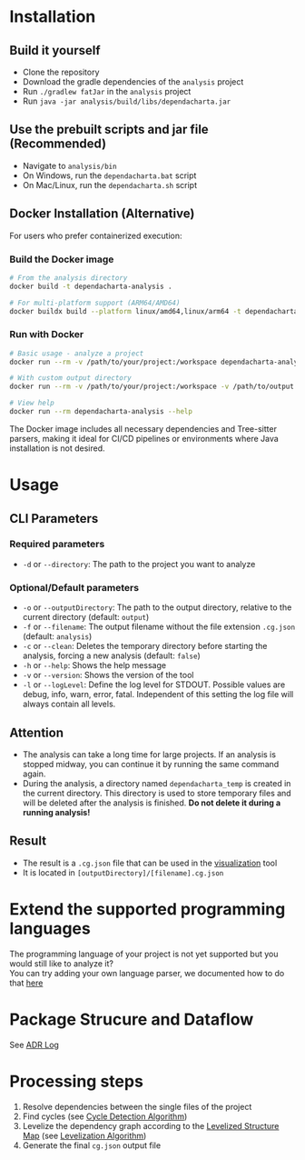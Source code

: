 # Installation
## Build it yourself
- Clone the repository
- Download the gradle dependencies of the `analysis` project
- Run `./gradlew fatJar` in the `analysis` project
- Run `java -jar analysis/build/libs/dependacharta.jar`

## Use the prebuilt scripts and jar file (Recommended)
- Navigate to `analysis/bin`
- On Windows, run the `dependacharta.bat` script
- On Mac/Linux, run the `dependacharta.sh` script

## Docker Installation (Alternative)
For users who prefer containerized execution:

### Build the Docker image
```bash
# From the analysis directory
docker build -t dependacharta-analysis .

# For multi-platform support (ARM64/AMD64)
docker buildx build --platform linux/amd64,linux/arm64 -t dependacharta-analysis .
```

### Run with Docker
```bash
# Basic usage - analyze a project
docker run --rm -v /path/to/your/project:/workspace dependacharta-analysis -d /workspace

# With custom output directory
docker run --rm -v /path/to/your/project:/workspace -v /path/to/output:/output dependacharta-analysis -d /workspace -o /output

# View help
docker run --rm dependacharta-analysis --help
```

The Docker image includes all necessary dependencies and Tree-sitter parsers, making it ideal for CI/CD pipelines or environments where Java installation is not desired.

# Usage
## CLI Parameters
### Required parameters
- `-d` or `--directory`: The path to the project you want to analyze
### Optional/Default parameters
- `-o` or `--outputDirectory`: The path to the output directory, relative to the current directory (default: `output`)
- `-f` or `--filename`: The output filename without the file extension `.cg.json` (default: `analysis`)
- `-c` or `--clean`: Deletes the temporary directory before starting the analysis, forcing a new analysis (default: `false`)
- `-h` or `--help`: Shows the help message
- `-v` or `--version`: Shows the version of the tool
- `-l` or `--logLevel`: Define the log level for STDOUT. Possible values are debug, info, warn, error, fatal. Independent of this setting the log file will always contain all levels. 
## Attention
- The analysis can take a long time for large projects. If an analysis is stopped midway, you can continue it by running the same command again.
- During the analysis, a directory named `dependacharta_temp` is created in the current directory. This directory is used to store temporary files and will be deleted after the analysis is finished. **Do not delete it during a running analysis!**
## Result
- The result is a `.cg.json` file that can be used in the [visualization](../visualization/README.md) tool
- It is located in `[outputDirectory]/[filename].cg.json`

# Extend the supported programming languages
The programming language of your project is not yet supported but you would still like to analyze it?  
You can try adding your own language parser, we documented how to do that [here](howto-add-new-language.md)

# Package Strucure and Dataflow
See [ADR Log](../doc/architecture/decisions)

# Processing steps
1) Resolve dependencies between the single files of the project
2) Find cycles (see [Cycle Detection Algorithm](src/main/kotlin/de/maibornwolff/dependacharta/pipeline/processing/cycledetection/README.md))
3) Levelize the dependency graph according to the [Levelized Structure Map](https://structure101.com/help/cpa/studio/Content/restructure101/lsm.html) (see [Levelization Algorithm](src/main/kotlin/de/maibornwolff/dependacharta/pipeline/processing/levelization/README.md))
4) Generate the final `cg.json` output file
